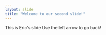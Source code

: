 ```yaml
---
layout: slide
title: "Welcome to our second slide!"
---
```

This is Eric's slide
Use the left arrow to go back!
